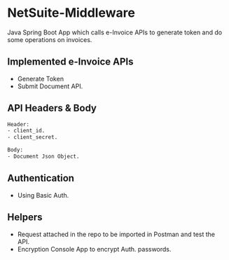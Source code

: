 # NetSuite-Middleware

Java Spring Boot App which calls e-Invoice APIs to generate token and do some operations on invoices.

## Implemented e-Invoice APIs
- Generate Token
- Submit Document API.


## API Headers & Body

```bash
Header: 
- client_id.
- client_secret.

Body:
- Document Json Object.
```

## Authentication
- Using Basic Auth.

## Helpers
- Request attached in the repo to be imported in Postman and test the API.
- Encryption Console App to encrypt Auth. passwords.
